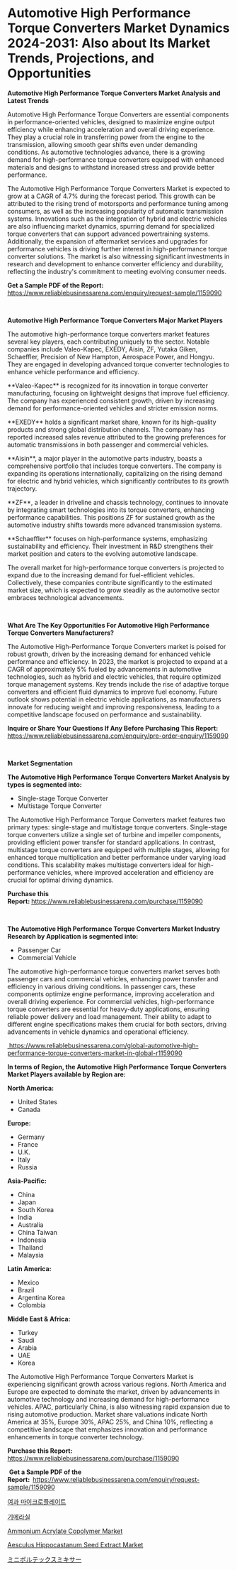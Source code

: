 <p><h1>Automotive High Performance Torque Converters Market Dynamics 2024-2031: Also about Its Market Trends, Projections, and Opportunities</h1></p><p><strong>Automotive High Performance Torque Converters Market Analysis and Latest Trends</strong></p>
<p><p>Automotive High Performance Torque Converters are essential components in performance-oriented vehicles, designed to maximize engine output efficiency while enhancing acceleration and overall driving experience. They play a crucial role in transferring power from the engine to the transmission, allowing smooth gear shifts even under demanding conditions. As automotive technologies advance, there is a growing demand for high-performance torque converters equipped with enhanced materials and designs to withstand increased stress and provide better performance.</p><p>The Automotive High Performance Torque Converters Market is expected to grow at a CAGR of 4.7% during the forecast period. This growth can be attributed to the rising trend of motorsports and performance tuning among consumers, as well as the increasing popularity of automatic transmission systems. Innovations such as the integration of hybrid and electric vehicles are also influencing market dynamics, spurring demand for specialized torque converters that can support advanced powertraining systems. Additionally, the expansion of aftermarket services and upgrades for performance vehicles is driving further interest in high-performance torque converter solutions. The market is also witnessing significant investments in research and development to enhance converter efficiency and durability, reflecting the industry's commitment to meeting evolving consumer needs.</p></p>
<p><strong>Get a Sample PDF of the Report:&nbsp;</strong> <a href="https://www.reliablebusinessarena.com/enquiry/request-sample/1159090">https://www.reliablebusinessarena.com/enquiry/request-sample/1159090</a></p>
<p>&nbsp;</p>
<p><strong>Automotive High Performance Torque Converters Major Market Players</strong></p>
<p><p>The automotive high-performance torque converters market features several key players, each contributing uniquely to the sector. Notable companies include Valeo-Kapec, EXEDY, Aisin, ZF, Yutaka Giken, Schaeffler, Precision of New Hampton, Aerospace Power, and Hongyu. They are engaged in developing advanced torque converter technologies to enhance vehicle performance and efficiency.</p><p>**Valeo-Kapec** is recognized for its innovation in torque converter manufacturing, focusing on lightweight designs that improve fuel efficiency. The company has experienced consistent growth, driven by increasing demand for performance-oriented vehicles and stricter emission norms.</p><p>**EXEDY** holds a significant market share, known for its high-quality products and strong global distribution channels. The company has reported increased sales revenue attributed to the growing preferences for automatic transmissions in both passenger and commercial vehicles.</p><p>**Aisin**, a major player in the automotive parts industry, boasts a comprehensive portfolio that includes torque converters. The company is expanding its operations internationally, capitalizing on the rising demand for electric and hybrid vehicles, which significantly contributes to its growth trajectory.</p><p>**ZF**, a leader in driveline and chassis technology, continues to innovate by integrating smart technologies into its torque converters, enhancing performance capabilities. This positions ZF for sustained growth as the automotive industry shifts towards more advanced transmission systems.</p><p>**Schaeffler** focuses on high-performance systems, emphasizing sustainability and efficiency. Their investment in R&D strengthens their market position and caters to the evolving automotive landscape.</p><p>The overall market for high-performance torque converters is projected to expand due to the increasing demand for fuel-efficient vehicles. Collectively, these companies contribute significantly to the estimated market size, which is expected to grow steadily as the automotive sector embraces technological advancements.</p></p>
<p>&nbsp;</p>
<p><strong>What Are The Key Opportunities For Automotive High Performance Torque Converters Manufacturers?</strong></p>
<p><p>The Automotive High-Performance Torque Converters market is poised for robust growth, driven by the increasing demand for enhanced vehicle performance and efficiency. In 2023, the market is projected to expand at a CAGR of approximately 5% fueled by advancements in automotive technologies, such as hybrid and electric vehicles, that require optimized torque management systems. Key trends include the rise of adaptive torque converters and efficient fluid dynamics to improve fuel economy. Future outlook shows potential in electric vehicle applications, as manufacturers innovate for reducing weight and improving responsiveness, leading to a competitive landscape focused on performance and sustainability.</p></p>
<p><strong>Inquire or Share Your Questions If Any Before Purchasing This Report:</strong> <a href="https://www.reliablebusinessarena.com/enquiry/pre-order-enquiry/1159090">https://www.reliablebusinessarena.com/enquiry/pre-order-enquiry/1159090</a></p>
<p>&nbsp;</p>
<p><strong>Market Segmentation</strong></p>
<p><strong>The Automotive High Performance Torque Converters Market Analysis by types is segmented into:</strong></p>
<p><ul><li>Single-stage Torque Converter</li><li>Multistage Torque Converter</li></ul></p>
<p><p>The Automotive High Performance Torque Converters market features two primary types: single-stage and multistage torque converters. Single-stage torque converters utilize a single set of turbine and impeller components, providing efficient power transfer for standard applications. In contrast, multistage torque converters are equipped with multiple stages, allowing for enhanced torque multiplication and better performance under varying load conditions. This scalability makes multistage converters ideal for high-performance vehicles, where improved acceleration and efficiency are crucial for optimal driving dynamics.</p></p>
<p><strong>Purchase this Report:&nbsp;</strong><a href="https://www.reliablebusinessarena.com/purchase/1159090">https://www.reliablebusinessarena.com/purchase/1159090</a></p>
<p>&nbsp;</p>
<p><strong>The Automotive High Performance Torque Converters Market Industry Research by Application is segmented into:</strong></p>
<p><ul><li>Passenger Car</li><li>Commercial Vehicle</li></ul></p>
<p><p>The automotive high-performance torque converters market serves both passenger cars and commercial vehicles, enhancing power transfer and efficiency in various driving conditions. In passenger cars, these components optimize engine performance, improving acceleration and overall driving experience. For commercial vehicles, high-performance torque converters are essential for heavy-duty applications, ensuring reliable power delivery and load management. Their ability to adapt to different engine specifications makes them crucial for both sectors, driving advancements in vehicle dynamics and operational efficiency.</p></p>
<p><a href="https://www.reliablebusinessarena.com/global-automotive-high-performance-torque-converters-market-in-global-r1159090">&nbsp;https://www.reliablebusinessarena.com/global-automotive-high-performance-torque-converters-market-in-global-r1159090</a></p>
<p><strong>In terms of Region, the Automotive High Performance Torque Converters Market Players available by Region are:</strong></p>
<p>
    <p> <strong> North America: </strong>
        <ul>
            <li>United States</li>
            <li>Canada</li>
        </ul>
        </p> 
    <p> <strong> Europe: </strong>
        <ul>
            <li>Germany</li>
            <li>France</li>
            <li>U.K.</li>
            <li>Italy</li>
            <li>Russia</li>
        </ul>
        </p> 
    <p> <strong> Asia-Pacific: </strong>
        <ul>
            <li>China</li>
            <li>Japan</li>
            <li>South Korea</li>
            <li>India</li>
            <li>Australia</li>
            <li>China Taiwan</li>
            <li>Indonesia</li>
            <li>Thailand</li>
            <li>Malaysia</li>
        </ul>
        </p> 
    <p> <strong> Latin America: </strong>
        <ul>
            <li>Mexico</li>
            <li>Brazil</li>
            <li>Argentina Korea</li>
            <li>Colombia</li>
        </ul>
        </p> 
    <p> <strong> Middle East & Africa: </strong>
        <ul>
            <li>Turkey</li>
            <li>Saudi</li>
            <li>Arabia</li>
            <li>UAE</li>
            <li>Korea</li>
        </ul>
    </p>
    </p>
<p><p>The Automotive High Performance Torque Converters Market is experiencing significant growth across various regions. North America and Europe are expected to dominate the market, driven by advancements in automotive technology and increasing demand for high-performance vehicles. APAC, particularly China, is also witnessing rapid expansion due to rising automotive production. Market share valuations indicate North America at 35%, Europe 30%, APAC 25%, and China 10%, reflecting a competitive landscape that emphasizes innovation and performance enhancements in torque converter technology.</p></p>
<p><strong>Purchase this Report: </strong><a href="https://www.reliablebusinessarena.com/purchase/1159090">https://www.reliablebusinessarena.com/purchase/1159090</a></p>
<p>&nbsp;<strong>Get a Sample PDF of the Report:&nbsp;&nbsp;</strong><a href="https://www.reliablebusinessarena.com/enquiry/request-sample/1159090">https://www.reliablebusinessarena.com/enquiry/request-sample/1159090</a></p>
<p><strong></strong></p>
<p><p><a href="https://medium.com/@exodusallen/%EC%84%B8%EA%B3%84-filtration-microplates-market-%EC%9D%80-2024%EC%97%90%EC%84%9C-2031%EB%A1%9C-%EC%97%B0%ED%8F%89%EA%B7%A0-%EC%A6%9D%EA%B0%80%EC%9C%A8%EC%9D%84-%EB%B3%B4%EC%9D%BC-%EA%B2%83%EC%9C%BC%EB%A1%9C-%EC%98%88%EC%83%81%EB%90%A9%EB%8B%88%EB%8B%A4-4be103c4eabc">여과 마이크로플레이트</a></p><p><a href="https://medium.com/@exodusallen/%EC%84%B8%EA%B3%84-gimeracil-market-%EC%9D%80-2024%EC%97%90%EC%84%9C-2031%EB%A1%9C-%EC%97%B0%ED%8F%89%EA%B7%A0-%EC%A6%9D%EA%B0%80%EC%9C%A8%EC%9D%84-%EB%B3%B4%EC%9D%BC-%EA%B2%83%EC%9C%BC%EB%A1%9C-%EC%98%88%EC%83%81%EB%90%A9%EB%8B%88%EB%8B%A4-ce0b9c308825">기메라실</a></p><p><a href="https://www.linkedin.com/pulse/global-ammonium-acrylate-copolymer-market-sector2024-2031-clruc?trackingId=1nwNiqEmR7WcnXxjA01nQw%3D%3D">Ammonium Acrylate Copolymer Market</a></p><p><a href="https://www.linkedin.com/pulse/aesculus-hippocastanum-seed-extract-market-trends-focusing-53ufc?trackingId=fbrXpWmORJqoa5bFrtvZFQ%3D%3D">Aesculus Hippocastanum Seed Extract Market</a></p><p><a href="https://medium.com/@grarrity46/mini-vortex-mixers-market-%E3%81%AE%E3%82%B0%E3%83%AD%E3%83%BC%E3%83%90%E3%83%AB%E5%B8%82%E5%A0%B4%E6%A6%82%E8%A6%81%E3%81%AF-%E4%B8%96%E7%95%8C%E3%81%8A%E3%82%88%E3%81%B3%E4%B8%BB%E8%A6%81%E5%B8%82%E5%A0%B4%E3%81%AB%E3%81%8A%E3%81%91%E3%82%8B%E6%A5%AD%E7%95%8C%E3%81%AB%E5%BD%B1%E9%9F%BF%E3%82%92%E4%B8%8E%E3%81%88%E3%82%8B%E4%B8%BB%E8%A6%81%E3%81%AA%E3%83%88%E3%83%AC%E3%83%B3%E3%83%89%E3%81%AB%E3%81%A4%E3%81%84%E3%81%A6-%E7%8B%AC%E8%87%AA%E3%81%AE%E8%A6%96%E7%82%B9%E3%82%92%E6%8F%90%E4%BE%9B%E3%81%97%E3%81%BE%E3%81%99-cdf5482571e8">ミニボルテックスミキサー</a></p></p>